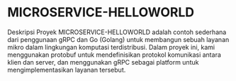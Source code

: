 # MICROSERVICE-HELLOWORLD
 Deskripsi
Proyek MICROSERVICE-HELLOWORLD adalah contoh sederhana dari penggunaan gRPC dan Go (Golang) untuk membangun sebuah layanan mikro dalam lingkungan komputasi terdistribusi. Dalam proyek ini, kami menggunakan protobuf untuk mendefinisikan protokol komunikasi antara klien dan server, dan menggunakan gRPC sebagai platform untuk mengimplementasikan layanan tersebut.



